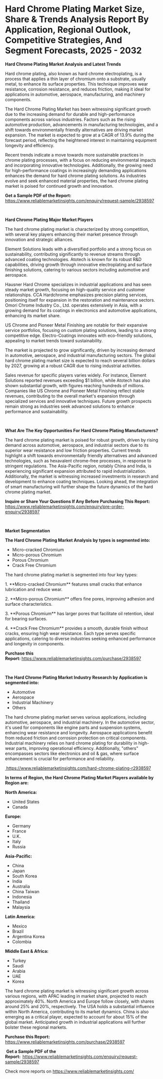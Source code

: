 <p><h1>Hard Chrome Plating Market Size, Share & Trends Analysis Report By Application, Regional Outlook, Competitive Strategies, And Segment Forecasts, 2025 - 2032</h1></p><p><strong>Hard Chrome Plating Market Analysis and Latest Trends</strong></p>
<p><p>Hard chrome plating, also known as hard chrome electroplating, is a process that applies a thin layer of chromium onto a substrate, usually metal, to enhance its surface properties. This technique improves wear resistance, corrosion resistance, and reduces friction, making it ideal for applications in automotive, aerospace, manufacturing, and machinery components.</p><p>The Hard Chrome Plating Market has been witnessing significant growth due to the increasing demand for durable and high-performance components across various industries. Factors such as the rising automotive production, advancements in manufacturing technologies, and a shift towards environmentally friendly alternatives are driving market expansion. The market is expected to grow at a CAGR of 13.9% during the forecast period, reflecting the heightened interest in maintaining equipment longevity and efficiency.</p><p>Recent trends indicate a move towards more sustainable practices in chrome plating processes, with a focus on reducing environmental impacts and incorporating innovative technologies. Additionally, the growing need for high-performance coatings in increasingly demanding applications enhances the demand for hard chrome plating solutions. As industries evolve and seek enhanced material properties, the hard chrome plating market is poised for continued growth and innovation.</p></p>
<p><strong>Get a Sample PDF of the Report:&nbsp;</strong> <a href="https://www.reliablemarketinsights.com/enquiry/request-sample/2938597?utm_campaign=2209&utm_medium=2&utm_source=Github&utm_content=ia&utm_term=15032025&utm_id=hard-chrome-plating">https://www.reliablemarketinsights.com/enquiry/request-sample/2938597</a></p>
<p>&nbsp;</p>
<p><strong>Hard Chrome Plating Major Market Players</strong></p>
<p><p>The hard chrome plating market is characterized by strong competition, with several key players enhancing their market presence through innovation and strategic alliances. </p><p>Element Solutions leads with a diversified portfolio and a strong focus on sustainability, contributing significantly to revenue streams through advanced coating technologies. Atotech is known for its robust R&D capabilities, driving growth through innovative electroplating and surface finishing solutions, catering to various sectors including automotive and aerospace.</p><p>Hausner Hard Chrome specializes in industrial applications and has seen steady market growth, focusing on high-quality service and customer relationships. CCA Hardchrome emphasizes precision plating services, positioning itself for expansion in the restoration and maintenance sectors. Omori Chrome Industry Co., Ltd. operates extensively in Asia, with a growing demand for its coatings in electronics and automotive applications, enhancing its market share.</p><p>US Chrome and Pioneer Metal Finishing are notable for their expansive service portfolios, focusing on custom plating solutions, leading to a strong competitive edge. Electro-Coatings innovates with eco-friendly solutions, appealing to market trends toward sustainability. </p><p>The market is projected to grow significantly, driven by increasing demand in automotive, aerospace, and industrial manufacturing sectors. The global hard chrome plating market size is expected to reach several billion dollars by 2027, growing at a robust CAGR due to rising industrial activities.</p><p>Sales revenue for specific players varies widely. For instance, Element Solutions reported revenues exceeding $1 billion, while Atotech has also shown substantial growth, with figures reaching hundreds of millions. Companies like US Chrome and Pioneer Metal Finishing reflect stable revenues, contributing to the overall market's expansion through specialized services and innovative techniques. Future growth prospects remain strong as industries seek advanced solutions to enhance performance and sustainability.</p></p>
<p>&nbsp;</p>
<p><strong>What Are The Key Opportunities For Hard Chrome Plating Manufacturers?</strong></p>
<p><p>The hard chrome plating market is poised for robust growth, driven by rising demand across automotive, aerospace, and industrial sectors due to its superior wear resistance and low friction properties. Current trends highlight a shift towards environmentally friendly alternatives and advanced technologies, such as hexavalent chrome-free processes, in response to stringent regulations. The Asia-Pacific region, notably China and India, is experiencing significant expansion attributed to rapid industrialization. Additionally, the market is witnessing increased investments in research and development to enhance coating techniques. Looking ahead, the integration of smart manufacturing will further shape the future dynamics of the hard chrome plating market.</p></p>
<p><strong>Inquire or Share Your Questions If Any Before Purchasing This Report:</strong> <a href="https://www.reliablemarketinsights.com/enquiry/pre-order-enquiry/2938597?utm_campaign=2209&utm_medium=2&utm_source=Github&utm_content=ia&utm_term=15032025&utm_id=hard-chrome-plating">https://www.reliablemarketinsights.com/enquiry/pre-order-enquiry/2938597</a></p>
<p>&nbsp;</p>
<p><strong>Market Segmentation</strong></p>
<p><strong>The Hard Chrome Plating Market Analysis by types is segmented into:</strong></p>
<p><ul><li>Micro-cracked Chromium</li><li>Micro-porous Chromium</li><li>Porous Chromium</li><li>Crack Free Chromium</li></ul></p>
<p><p>The hard chrome plating market is segmented into four key types: </p><p>1. **Micro-cracked Chromium** features small cracks that enhance lubrication and reduce wear.</p><p>2. **Micro-porous Chromium** offers fine pores, improving adhesion and surface characteristics.</p><p>3. **Porous Chromium** has larger pores that facilitate oil retention, ideal for bearing surfaces.</p><p>4. **Crack Free Chromium** provides a smooth, durable finish without cracks, ensuring high wear resistance. Each type serves specific applications, catering to diverse industries seeking enhanced performance and longevity in components.</p></p>
<p><strong>Purchase this Report:&nbsp;</strong><a href="https://www.reliablemarketinsights.com/purchase/2938597?utm_campaign=2209&utm_medium=2&utm_source=Github&utm_content=ia&utm_term=15032025&utm_id=hard-chrome-plating">https://www.reliablemarketinsights.com/purchase/2938597</a></p>
<p>&nbsp;</p>
<p><strong>The Hard Chrome Plating Market Industry Research by Application is segmented into:</strong></p>
<p><ul><li>Automotive</li><li>Aerospace</li><li>Industrial Machinery</li><li>Others</li></ul></p>
<p><p>The hard chrome plating market serves various applications, including automotive, aerospace, and industrial machinery. In the automotive sector, it's used for components like engine parts and suspension systems, enhancing wear resistance and longevity. Aerospace applications benefit from reduced friction and corrosion protection on critical components. Industrial machinery relies on hard chrome plating for durability in high-wear parts, improving operational efficiency. Additionally, "others" encompasses sectors like electronics and oil & gas, where surface enhancement is crucial for performance and reliability.</p></p>
<p><a href="https://www.reliablemarketinsights.com/hard-chrome-plating-r2938597?utm_campaign=2209&utm_medium=2&utm_source=Github&utm_content=ia&utm_term=15032025&utm_id=hard-chrome-plating">&nbsp;https://www.reliablemarketinsights.com/hard-chrome-plating-r2938597</a></p>
<p><strong>In terms of Region, the Hard Chrome Plating Market Players available by Region are:</strong></p>
<p>
    <p> <strong> North America: </strong>
        <ul>
            <li>United States</li>
            <li>Canada</li>
        </ul>
        </p> 
    <p> <strong> Europe: </strong>
        <ul>
            <li>Germany</li>
            <li>France</li>
            <li>U.K.</li>
            <li>Italy</li>
            <li>Russia</li>
        </ul>
        </p> 
    <p> <strong> Asia-Pacific: </strong>
        <ul>
            <li>China</li>
            <li>Japan</li>
            <li>South Korea</li>
            <li>India</li>
            <li>Australia</li>
            <li>China Taiwan</li>
            <li>Indonesia</li>
            <li>Thailand</li>
            <li>Malaysia</li>
        </ul>
        </p> 
    <p> <strong> Latin America: </strong>
        <ul>
            <li>Mexico</li>
            <li>Brazil</li>
            <li>Argentina Korea</li>
            <li>Colombia</li>
        </ul>
        </p> 
    <p> <strong> Middle East & Africa: </strong>
        <ul>
            <li>Turkey</li>
            <li>Saudi</li>
            <li>Arabia</li>
            <li>UAE</li>
            <li>Korea</li>
        </ul>
    </p>
    </p>
<p><p>The hard chrome plating market is witnessing significant growth across various regions, with APAC leading in market share, projected to reach approximately 40%. North America and Europe follow closely, with shares around 25% and 20%, respectively. The USA holds a substantial influence within North America, contributing to its market dynamics. China is also emerging as a critical player, expected to account for about 15% of the global market. Anticipated growth in industrial applications will further bolster these regional markets.</p></p>
<p><strong>Purchase this Report: </strong><a href="https://www.reliablemarketinsights.com/purchase/2938597?utm_campaign=2209&utm_medium=2&utm_source=Github&utm_content=ia&utm_term=15032025&utm_id=hard-chrome-plating">https://www.reliablemarketinsights.com/purchase/2938597</a></p>
<p>&nbsp;<strong>Get a Sample PDF of the Report:&nbsp;&nbsp;</strong><a href="https://www.reliablemarketinsights.com/enquiry/request-sample/2938597?utm_campaign=2209&utm_medium=2&utm_source=Github&utm_content=ia&utm_term=15032025&utm_id=hard-chrome-plating">https://www.reliablemarketinsights.com/enquiry/request-sample/2938597</a></p>
<p><strong></strong></p>
<p>Check more reports on <a href="https://www.reliablemarketinsights.com/?utm_campaign=2209&utm_medium=2&utm_source=Github&utm_content=ia&utm_term=15032025&utm_id=hard-chrome-plating">https://www.reliablemarketinsights.com/</a></p>